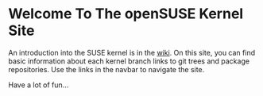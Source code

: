 ---
---
# Welcome To The openSUSE Kernel Site

An introduction into the SUSE kernel is in the
[wiki](https://en.opensuse.org/Kernel). On this site, you can find basic
information about each kernel branch links to git trees and package
repositories. Use the links in the navbar to navigate the site.

Have a lot of fun...
